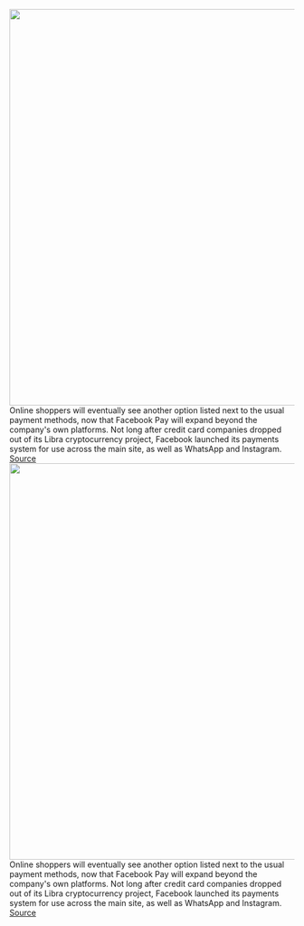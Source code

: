 <img src='https://cdn.vox-cdn.com/thumbor/-NH7n9nh4XZ_DJE169Aq8I_2CXs=/0x0:2040x1360/1200x800/filters:focal(857x517:1183x843)/cdn.vox-cdn.com/uploads/chorus_image/image/69587399/acastro_180828_1777_facebook_0002.0.jpg' width='700px' /><br/>
Online shoppers will eventually see another option listed next to the usual payment methods, now that Facebook Pay will expand beyond the company's own platforms. Not long after credit card companies dropped out of its Libra cryptocurrency project, Facebook launched its payments system for use across the main site, as well as WhatsApp and Instagram.
<a href='https://www.theverge.com/2021/7/15/22578676/facebook-pay-button-shopify-online-payments'> Source <a/><img src='https://cdn.vox-cdn.com/thumbor/-NH7n9nh4XZ_DJE169Aq8I_2CXs=/0x0:2040x1360/1200x800/filters:focal(857x517:1183x843)/cdn.vox-cdn.com/uploads/chorus_image/image/69587399/acastro_180828_1777_facebook_0002.0.jpg' width='700px' /><br/>
Online shoppers will eventually see another option listed next to the usual payment methods, now that Facebook Pay will expand beyond the company's own platforms. Not long after credit card companies dropped out of its Libra cryptocurrency project, Facebook launched its payments system for use across the main site, as well as WhatsApp and Instagram.
<a href='https://www.theverge.com/2021/7/15/22578676/facebook-pay-button-shopify-online-payments'> Source <a/>
